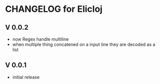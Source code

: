 # CHANGELOG for Elicloj

## V 0.0.2 ##
- now Regex handle multiline
- when multiple thing concatened on a input line they are decoded as a list  

## V 0.0.1 ##
- initial release